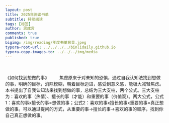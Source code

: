 ```yaml
---
layout: post
title: 2025年阅读书单
subtitle: 持续阅读
tags: [标签]
author: 思成言
comments: true
published: true
bigimg: /img/reading/年度书单背景.jpeg
typora-root-url: ../../../../binlidaily.github.io
typora-copy-images-to: ../../../img/media
---
```


　　

《如何找到想做的事》
　　焦虑原来于对未知的恐惧，通过自我认知法找到想做的事，明确的目标，消除模糊，朝着目标迈进，感受到意义感，能极大减轻焦虑。本书提出了自我认知法来找到想做的事，总结为三大支柱，两个公式。三大支柱为：喜欢的事（热情）、擅长的事（才能）和重要的事（价值观）。两大公式，公式1：喜欢的事x擅长的事=想做的事；公式2：喜欢的事x擅长的事x重要的事=真正想做的事。可以通过提问的方式，从重要的事→擅长的事→喜欢的事的顺序，找到你自己真正想做的事。

<!-- 《黄仁勋：英伟达之芯》 -->


<!-- <p align="center">
  <img width="200" height="" src="/img/media/4f33da32d6b5f.jpg">
</p> -->